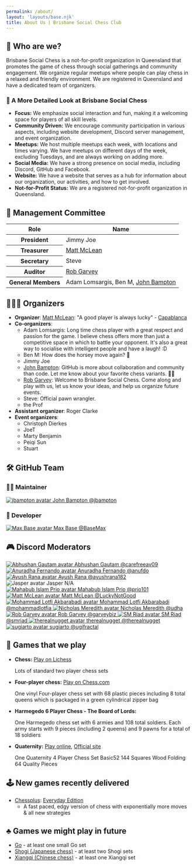 ```yaml
---
permalink: /about/
layout: 'layouts/base.njk'
title: About Us | Brisbane Social Chess Club
---
```


<section class="px-4 max-w-3xl">
    <h2 class="text-center text-xl md:text-2xl font-semibold text-indigo-200 mb-3"><span aria-hidden="true">🏢</span> Who are we?</h2>
    <p class="text-white text-base leading-relaxed mb-6">
        Brisbane Social Chess is a not-for-profit organization in Queensland that promotes the game of chess through social gatherings
        and community engagement. We organize regular meetups where people can play chess in a relaxed and friendly environment. We are
        registered in Queensland and have a dedicated team of organizers.
    </p>
    <h3 class="text-center text-xl font-semibold mb-3"><span aria-hidden="true">📄</span> A More Detailed Look at Brisbane Social Chess</h3>
    <ul class="list-disc list-inside text-white space-y-3">
        <li><strong>Focus:</strong> We emphasize social interaction and fun, making it a welcoming space for players of all skill levels.</li>
        <li><strong>Community Driven:</strong> We encourage community participation in various aspects, including website development,
            Discord server management, and event organization.
        </li>
        <li><strong>Meetups:</strong> We host multiple meetups each week, with locations and times varying. We have meetups on different
            days of the week, excluding Tuesdays, and are always working on adding more.
        </li>
        <li><strong>Social Media:</strong> We have a strong presence on social media, including Discord, GitHub and Facebook.</li>
        <li><strong>Website:</strong> We have a website that serves as a hub for information about our organization, our activities, and
            how to get involved.
        </li>
        <li><strong>Not-for-Profit Status:</strong> We are a registered not-for-profit organization in Queensland.</li>
    </ul>
</section>

<section class="px-4 max-w-3xl">
    <h2 class="text-center text-xl md:text-2xl font-semibold text-indigo-200 mb-3"><span aria-hidden="true">👥</span> Management Committee</h2>
    <div class="overflow-x-auto">
        <table class="w-full table-auto border-collapse text-white">
            <thead>
                <tr class="bg-[#091a52] text-center">
                    <th class="border px-4 py-2 w-[40px]">Role</th>
                    <th class="border px-4 py-2">Name</th>
                </tr>
            </thead>
            <tbody>
                <tr>
                    <th class="border px-4 py-2 text-left w-[40px]">President</th>
                    <td class="border px-4 py-2"><span class="role-board">Jimmy Joe</span></td>
                </tr>
                <tr>
                    <th class="border px-4 py-2 text-left w-[40px]">Treasurer</th>
                    <td class="border px-4 py-2">
                        <a href="https://github.com/LuckyNotGood" class="role-board">Matt McLean</a>
                    </td>
                </tr>
                <tr>
                    <th class="border px-4 py-2 text-left w-[40px]">Secretary</th>
                    <td class="border px-4 py-2"><span class="role-board">Steve</span></td>
                </tr>
                <tr>
                    <th class="border px-4 py-2 text-left w-[40px]">Auditor</th>
                    <td class="border px-4 py-2">
                        <a href="https://github.com/garveybiz" class="role-board">Rob Garvey</a>
                    </td>
                </tr>
                <tr>
                    <th class="border px-4 py-2 text-left w-[40px]">General Members</th>
                    <td class="border px-4 py-2">
                        <span class="role-board">Adam Lomsargis</span>, <span class="role-board">Ben M</span>,
                        <a href="https://github.com/jbampton" class="role-admin">John Bampton</a>
                    </td>
                </tr>
            </tbody>
        </table>
    </div>
</section>

<section class="px-4 max-w-3xl">
    <h2 class="text-center text-xl md:text-2xl font-semibold text-indigo-200 mb-3"><span aria-hidden="true">🧑🏽‍🎨</span> Organizers</h2>
    <ul class="list-disc list-inside text-white space-y-3">
        <li>
            <strong>Organizer</strong>: <a href="https://github.com/LuckyNotGood" class="role-board">Matt McLean</a>: "A good player is always lucky" -
            <a href="https://en.wikipedia.org/wiki/Jos%C3%A9_Ra%C3%BAl_Capablanca" class="underline text-blue-400">Capablanca</a>
        </li>
        <li>
            <strong>Co-organizers</strong>:
            <ul class="list-disc list-inside space-y-2 ml-5">
                <li><span class="role-board">Adam Lomsargis</span>: Long time chess player with a great respect and passion for the game. I believe chess offers more than
                    just a competitive space in which to battle your opponent. It's also a great way to socialise with intelligent people and
                    have a laugh! :D
                </li>
                <li><span class="role-board">Ben M</span>: How does the horsey move again? <span aria-hidden="true">🤔</span></li>
                <li><span class="role-board">Jimmy Joe</span></li>
                <li>
                    <a href="https://github.com/jbampton" class="role-admin">John Bampton</a>: GitHub is more about collaboration and community than code. Let me know about your favorite chess variants.
                    <span aria-hidden="true">👨‍🎨</span>
                </li>
                <li>
                    <a href="https://github.com/garveybiz" class="role-board">Rob Garvey</a>: Welcome to Brisbane Social Chess. Come along and play with us, let us know your ideas, and help us organize future events.
                </li>
                <li><span class="role-board">Steve</span>: Official pawn wrangler.</li>
                <li><span class="role-co-organizers">the Prof</span></li>
            </ul>
        </li>
        <li><strong>Assistant organizer</strong>: <span class="role-assistant-organizers">Roger Clarke</span></li>
        <li>
            <strong>Event organizers</strong>:
            <ul class="list-disc list-inside space-y-2 ml-5">
                <li><span class="role-event-organizers">Christoph Dierkes</span></li>
                <li><span class="role-event-organizers">JoeT</span></li>
                <li><span class="role-event-organizers">Marty Benjamin</span></li>
                <li><span class="role-event-organizers">Peiqi Sun</span></li>
                <li><span class="role-event-organizers">Stuart</span></li>
            </ul>
        </li>
    </ul>
</section>

<section class="px-4 max-w-3xl text-center">
  <h2 class="text-center text-xl md:text-2xl font-semibold text-indigo-200 mb-3"><span aria-hidden="true">🛠️</span> GitHub Team</h2>
  <h3 class="text-xl font-semibold mb-4"><span aria-hidden="true">🧑‍🔧</span> Maintainer</h3>
  <div class="flex justify-center mb-8">
    <a href="https://github.com/jbampton" class="flex flex-col items-center text-center">
      <img class="w-[320px] h-[320px] rounded-full mb-2" src="https://avatars.githubusercontent.com/u/418747?v=4" alt="jbampton avatar" />
      <span class="font-medium">John Bampton</span>
      <span class="text-gray-500">@jbampton</span>
    </a>
  </div>
  <h3 class="text-xl font-semibold mb-4"><span aria-hidden="true">💾</span> Developer</h3>
  <div class="flex justify-center mb-8">
    <a href="https://github.com/BaseMax" class="flex flex-col items-center text-center">
      <img class="w-[200px] h-[200px] rounded-full mb-2" src="https://avatars.githubusercontent.com/u/2658040?v=4&s=200" alt="Max Base avatar" />
      <span class="font-medium">Max Base</span>
      <span class="text-gray-500">@BaseMax</span>
    </a>
  </div>
  <h2 class="text-center text-xl md:text-2xl font-semibold text-indigo-200 mb-3"><span aria-hidden="true">🎮</span> Discord Moderators</h2>
  <div class="flex flex-wrap justify-center gap-6">
    <a href="https://github.com/carefreeav09" class="flex flex-col items-center text-center w-33">
      <img class="w-[120px] h-[120px] rounded-full mb-2" src="https://avatars.githubusercontent.com/u/10443785?v=4&s=95" alt="Abhushan Gautam avatar" />
      <span class="font-medium">Abhushan Gautam</span>
      <span class="text-gray-500">@carefreeav09</span>
    </a>
    <a href="https://github.com/anufdo" class="flex flex-col items-center text-center w-33">
      <img class="w-[120px] h-[120px] rounded-full mb-2" src="https://avatars.githubusercontent.com/u/8244245?v=4&s=95" alt="Anuradha Fernando avatar" />
      <span class="font-medium">Anuradha Fernando</span>
      <span class="text-gray-500">@anufdo</span>
    </a>
    <a href="https://github.com/ayushrana182" class="flex flex-col items-center text-center w-33">
      <img class="w-[120px] h-[120px] rounded-full mb-2" src="https://avatars.githubusercontent.com/u/43984189?v=4&s=95" alt="Ayush Rana avatar" />
      <span class="font-medium">Ayush Rana</span>
      <span class="text-gray-500">@ayushrana182</span>
    </a>
    <div class="flex flex-col items-center text-center w-33">
      <img class="w-[120px] h-[120px] rounded-full mb-2" src="https://avatars.githubusercontent.com/u/583231?v=4&s=95" alt="Jasper avatar" />
      <span class="font-medium">Jasper</span>
      <span class="text-gray-500">N/A</span>
    </div>
    <a href="https://github.com/prio101" class="flex flex-col items-center text-center w-33">
    	<img class="w-[120px] h-[120px] rounded-full mb-2" src="https://avatars.githubusercontent.com/u/3279809?v=4&s=95" alt="Mahabub Islam Prio avatar" />
    	<span class="font-medium">Mahabub Islam Prio</span>
    	<span class="text-gray-500">@prio101</span>
    </a>
    <a href="https://github.com/LuckyNotGood" class="flex flex-col items-center text-center w-33">
    	<img class="w-[120px] h-[120px] rounded-full mb-2" src="https://avatars.githubusercontent.com/u/172946035?v=4&s=95" alt="Matt McLean avatar" />
    	<span class="font-medium">Matt McLean</span>
    	<span class="text-gray-500">@LuckyNotGood</span>
    </a>
    <a href="https://github.com/mohammadlotfia" class="flex flex-col items-center text-center w-33">
    	<img class="w-[120px] h-[120px] rounded-full mb-2" src="https://avatars.githubusercontent.com/u/87372623?v=4&s=95" alt="Mohammad Lotfi Akbarabadi avatar" />
    	<span class="font-medium">Mohammad Lotfi Akbarabadi</span>
    	<span class="text-gray-500">@mohammadlotfia</span>
    </a>
    <a href="https://github.com/udha" class="flex flex-col items-center text-center w-33">
    	<img class="w-[120px] h-[120px] rounded-full mb-2" src="https://avatars.githubusercontent.com/u/1697199?v=4&s=95" alt="Nicholas Meredith avatar">
    	<span class="font-medium">Nicholas Meredith</span>
    	<span class="text-gray-500">@udha</span>
    </a>
    <a href="https://github.com/garveybiz" class="flex flex-col items-center text-center w-33">
    	<img class="w-[120px] h-[120px] rounded-full mb-2" src="https://avatars.githubusercontent.com/u/7419130?v=4&s=95" alt="Rob Garvey avatar" />
    	<span class="font-medium">Rob Garvey</span>
    	<span class="text-gray-500">@garveybiz</span>
    </a>
    <a href="https://github.com/smriad" class="flex flex-col items-center text-center w-33">
    	<img class="w-[120px] h-[120px] rounded-full mb-2" src="https://avatars.githubusercontent.com/u/21966124?v=4&s=95" alt="SM Riad avatar" />
    	<span class="font-medium">SM Riad</span>
    	<span class="text-gray-500">@smriad</span>
    </a>
    <a href="https://github.com/therealnugget" class="flex flex-col items-center text-center w-33">
    	<img class="w-[120px] h-[120px] rounded-full mb-2" src="https://avatars.githubusercontent.com/u/83858713?v=4&s=95" alt="therealnugget avatar" />
    	<span class="font-medium">therealnugget</span>
    	<span class="text-gray-500">@therealnugget</span>
    </a>
    <a href="https://github.com/ugifractal" class="flex flex-col items-center text-center w-33">
    	<img class="w-[120px] h-[120px] rounded-full mb-2" src="https://avatars.githubusercontent.com/u/70807?v=4&s=95" alt="sugiarto avatar" />
    	<span class="font-medium">sugiarto</span>
    	<span class="text-gray-500">@ugifractal</span>
    </a>
  </div>
</section>

<section class="px-4 max-w-3xl">
    <h2 class="text-center text-xl md:text-2xl font-semibold text-indigo-200 mb-3"><span aria-hidden="true">🎲</span> Games that we play</h2>
    <ul class="list-disc pl-6 space-y-4 text-white">
        <li>
            <strong>Chess:</strong>
            <a href="https://lichess.org/" class="text-blue-600 hover:underline">Play on Lichess</a>
            <p>Lots of standard two player chess sets</p>
        </li>
        <li>
            <strong>Four-player chess:</strong>
            <a href="https://www.chess.com/variants/4-player-chess" class="text-blue-600 hover:underline">Play on Chess.com</a>
            <p>One vinyl Four-player chess set with 68 plastic pieces including 8 total queens which is packaged in a green cylindrical zipper bag</p>
        </li>
        <li>
            <strong>Harmegedo 6 Player Chess - The Board of Lords:</strong>
            <p>One Harmegedo chess set with 6 armies and 108 total soldiers. Each army starts with 9 pieces (including 2 queens) and 9 pawns for a total of 18 soldiers</p>
        </li>
        <li>
            <strong>Quaternity:</strong>
            <a href="https://play.quaternity.com/" class="text-blue-600 hover:underline">Play online</a>, <a href="https://www.quaternity.com/" class="text-blue-600 hover:underline">Official site</a>
            <p>One Quaternity 4 Player Chess Set Basic52 144 Squares Wood Folding 64 Quality Pieces</p>
        </li>
    </ul>
</section>

<section class="px-4 max-w-3xl">
    <h2 class="text-center text-xl md:text-2xl font-semibold text-indigo-200 mb-3"><span aria-hidden="true">🕹️</span> New games recently delivered</h2>
    <ul class="list-disc pl-6 space-y-2">
        <li>
            <a href="https://www.chessplus.com/" class="text-blue-600 hover:underline">Chessplus</a>:
            <a href="https://www.chessplus.com/products/chessplus-everyday-edition" class="text-blue-600 hover:underline">Everyday Edition</a>
            <ul class="list-disc pl-6">
                <li>A fast paced, edgy version of chess with exponentially more moves & all new strategies</li>
            </ul>
        </li>
    </ul>
</section>

<section class="px-4 max-w-3xl">
    <h2 class="text-center text-xl md:text-2xl font-semibold text-indigo-200 mb-3"><span aria-hidden="true">♣️</span> Games we might play in future</h2>
    <ul class="list-disc pl-6 space-y-2">
        <li><a href="https://en.wikipedia.org/wiki/Go_(game)" class="text-blue-600 hover:underline">Go</a> - at least one small Go set</li>
        <li><a href="https://en.wikipedia.org/wiki/Shogi" class="text-blue-600 hover:underline">Shogi (Japanese chess)</a> - at least two Shogi sets</li>
        <li><a href="https://en.wikipedia.org/wiki/Xiangqi" class="text-blue-600 hover:underline">Xiangqi (Chinese chess)</a> - at least one Xiangqi set</li>
    </ul>
</section>
